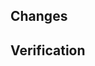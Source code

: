 <!--
    Keep PR title verbose enough.
-->

## Changes

<!-- Enumerate changes you made -->

## Verification

<!-- How you tested it? How do you know it works? -->

